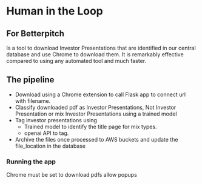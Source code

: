 # Human in the Loop
## For Betterpitch
Is a tool to download Investor Presentations  that are identified in our central database and use Chrome to download them. It is remarkably effective compared to using any automated tool and much faster.

## The pipeline
* Download  using a Chrome extension to call Flask app to connect url with filename.
* Classify downloaded pdf as  Investor Presentations, Not Investor Presentation or mix Investor Presentations using a trained model
* Tag investor presentations using 
  * Trained model to identify the title page for mix types.
  * openai API  to tag.
* Archive the files once processed to AWS buckets and update the file_location in the database



### Running the app
Chrome must be set to download pdfs
allow popups